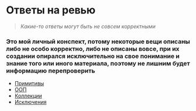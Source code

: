 # Ответы на ревью

>_Какие-то ответы могут быть не совсем корректными_

### Это мой личный конспект, потому некоторые вещи описаны либо не особо корректно, либо не описаны вовсе, при их создании опирался исключительно на свое понимание и знание того или иного материала, поэтому не лишним будет информацию перепроверить


- [Примитивы](https://github.com/Kisskin-Mister/review1/blob/main/Review1.md)
- [ООП](https://github.com/Kisskin-Mister/review1/blob/main/Review2.md)
- [Коллекции](https://github.com/Kisskin-Mister/review1/blob/main/Review3.md)
- [Исключения](https://github.com/Kisskin-Mister/review1/blob/main/Review4.md)
